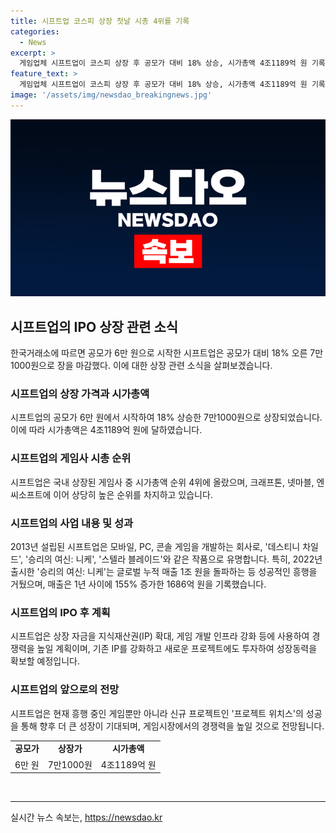 ```yaml
---
title: 시프트업 코스피 상장 첫날 시총 4위를 기록
categories:
  - News
excerpt: >
  게임업체 시프트업이 코스피 상장 후 공모가 대비 18% 상승, 시가총액 4조1189억 원 기록. 2013년 설립된 이 회사는 모바일·PC·콘솔 게임을 개발해 왔고, 최근 출시한 모바일 게임 승리의 여신: 니케의 성공으로 매출이 155% 증가한 것으로 나타났다. 시프트업은 공모를 통해 마련된 자금을 IP 확대와 게임 개발 인프라 강화에 투자하여 경쟁력을 높일 예정이며, 기존 IP 강화 및 프로젝트 위치스 개발을 통해 성장하겠다는 계획이다.
feature_text: >
  게임업체 시프트업이 코스피 상장 후 공모가 대비 18% 상승, 시가총액 4조1189억 원 기록. 2013년 설립된 이 회사는 모바일·PC·콘솔 게임을 개발해 왔고, 최근 출시한 모바일 게임 승리의 여신: 니케의 성공으로 매출이 155% 증가한 것으로 나타났다. 시프트업은 공모를 통해 마련된 자금을 IP 확대와 게임 개발 인프라 강화에 투자하여 경쟁력을 높일 예정이며, 기존 IP 강화 및 프로젝트 위치스 개발을 통해 성장하겠다는 계획이다.
image: '/assets/img/newsdao_breakingnews.jpg'
---
```


<p><img src="/assets/img/newsdao_breakingnews.jpg" alt="ranknews 속보" /></p>

<h2 data-ke-size="size26">시프트업의 IPO 상장 관련 소식</h2>

<p data-ke-size="size16">한국거래소에 따르면 공모가 6만 원으로 시작한 시프트업은 공모가 대비 18% 오른 7만1000원으로 장을 마감했다. 이에 대한 상장 관련 소식을 살펴보겠습니다.</p>

<h3>시프트업의 상장 가격과 시가총액</h3>

<p data-ke-size="size16">시프트업의 공모가 6만 원에서 시작하여 18% 상승한 7만1000원으로 상장되었습니다. 이에 따라 시가총액은 4조1189억 원에 달하였습니다.</p>

<h3>시프트업의 게임사 시총 순위</h3>

<p data-ke-size="size16">시프트업은 국내 상장된 게임사 중 시가총액 순위 4위에 올랐으며, 크래프톤, 넷마블, 엔씨소프트에 이어 상당히 높은 순위를 차지하고 있습니다.</p>

<h3>시프트업의 사업 내용 및 성과</h3>

<p data-ke-size="size16">2013년 설립된 시프트업은 모바일, PC, 콘솔 게임을 개발하는 회사로, '데스티니 차일드', '승리의 여신: 니케', '스텔라 블레이드'와 같은 작품으로 유명합니다. 특히, 2022년 출시한 '승리의 여신: 니케'는 글로벌 누적 매출 1조 원을 돌파하는 등 성공적인 흥행을 거뒀으며, 매출은 1년 사이에 155% 증가한 1686억 원을 기록했습니다.</p>

<h3>시프트업의 IPO 후 계획</h3>

<p data-ke-size="size16">시프트업은 상장 자금을 지식재산권(IP) 확대, 게임 개발 인프라 강화 등에 사용하여 경쟁력을 높일 계획이며, 기존 IP를 강화하고 새로운 프로젝트에도 투자하여 성장동력을 확보할 예정입니다.</p>

<h3>시프트업의 앞으로의 전망</h3>

<p data-ke-size="size16">시프트업은 현재 흥행 중인 게임뿐만 아니라 신규 프로젝트인 '프로젝트 위치스'의 성공을 통해 향후 더 큰 성장이 기대되며, 게임시장에서의 경쟁력을 높일 것으로 전망됩니다.</p>

<table>
    <tbody>
        <tr>
            <td style="text-align: center; height: 17px;"><b>공모가</b></td>
            <td style="text-align: center; height: 17px;"><b>상장가</b></td>
            <td style="text-align: center; height: 17px;"><b>시가총액</b></td>
        </tr>
        <tr>
            <td style="text-align: center; height: 17px;">6만 원</td>
            <td style="text-align: center; height: 17px;">7만1000원</td>
            <td style="text-align: center; height: 17px;">4조1189억 원</td>
        </tr>
    </tbody>
</table>

<p data-ke-size="size16">&nbsp;</p>

<p><hr></p>
실시간 뉴스 속보는, <a href="https://newsdao.kr" rel="dofollow">https://newsdao.kr</a>



